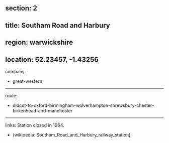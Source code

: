 section: 2
----
title: Southam Road and Harbury
----
region: warwickshire
----
location: 52.23457, -1.43256
----
company:
- great-western
----
route:
- didcot-to-oxford-birmingham-wolverhampton-shrewsbury-chester-birkenhead-and-manchester
----
links:
Station closed in 1964.
- (wikipedia: Southam_Road_and_Harbury_railway_station)
